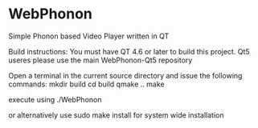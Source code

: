 WebPhonon
=========

Simple Phonon based Video Player written in QT

Build instructions:
You must have QT 4.6 or later to build this project. Qt5 useres please use the main WebPhonon-Qt5 repository

Open a terminal in the current source directory and issue the following commands:
mkdir build
cd build
qmake ..
make


execute using
./WebPhonon

or alternatively use sudo make install for system wide installation
